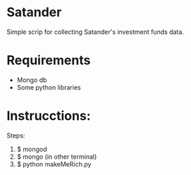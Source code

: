 # Satander

Simple scrip for collecting Satander's investment funds data.

# Requirements

- Mongo db
- Some python libraries

# Instrucctions:

Steps:

1) $ mongod
2) $ mongo   (in other terminal)
3) $ python makeMeRich.py

